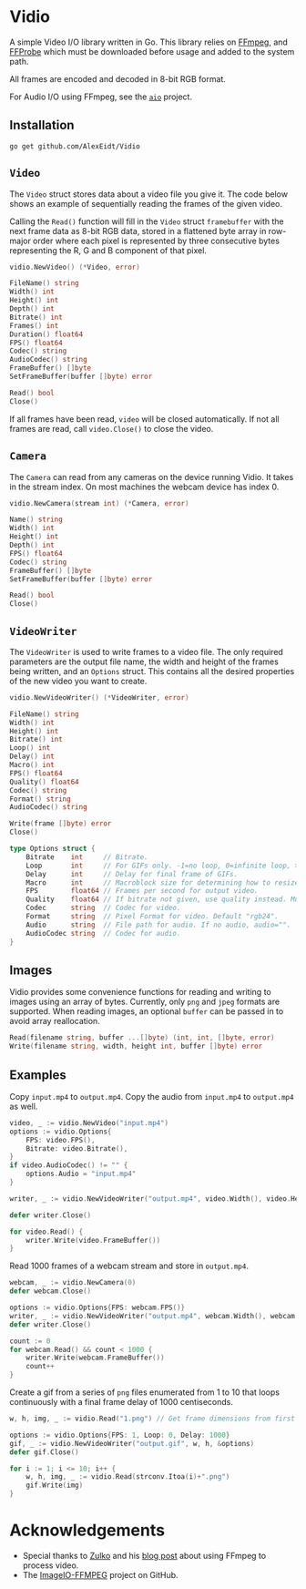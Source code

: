# Vidio

A simple Video I/O library written in Go. This library relies on [FFmpeg](https://www.ffmpeg.org/), and [FFProbe](https://www.ffmpeg.org/) which must be downloaded before usage and added to the system path.

All frames are encoded and decoded in 8-bit RGB format.

For Audio I/O using FFmpeg, see the [`aio`](https://github.com/AlexEidt/aio) project.

## Installation

```
go get github.com/AlexEidt/Vidio
```

## `Video`

The `Video` struct stores data about a video file you give it. The code below shows an example of sequentially reading the frames of the given video.

Calling the `Read()` function will fill in the `Video` struct `framebuffer` with the next frame data as 8-bit RGB data, stored in a flattened byte array in row-major order where each pixel is represented by three consecutive bytes representing the R, G and B component of that pixel.

```go
vidio.NewVideo() (*Video, error)

FileName() string
Width() int
Height() int
Depth() int
Bitrate() int
Frames() int
Duration() float64
FPS() float64
Codec() string
AudioCodec() string
FrameBuffer() []byte
SetFrameBuffer(buffer []byte) error

Read() bool
Close()
```

If all frames have been read, `video` will be closed automatically. If not all frames are read, call `video.Close()` to close the video.

## `Camera`

The `Camera` can read from any cameras on the device running Vidio. It takes in the stream index. On most machines the webcam device has index 0.

```go
vidio.NewCamera(stream int) (*Camera, error)

Name() string
Width() int
Height() int
Depth() int
FPS() float64
Codec() string
FrameBuffer() []byte
SetFrameBuffer(buffer []byte) error

Read() bool
Close()
```

## `VideoWriter`

The `VideoWriter` is used to write frames to a video file. The only required parameters are the output file name, the width and height of the frames being written, and an `Options` struct. This contains all the desired properties of the new video you want to create.

```go
vidio.NewVideoWriter() (*VideoWriter, error)

FileName() string
Width() int
Height() int
Bitrate() int
Loop() int
Delay() int
Macro() int
FPS() float64
Quality() float64
Codec() string
Format() string
AudioCodec() string

Write(frame []byte) error
Close()
```

```go
type Options struct {
	Bitrate    int     // Bitrate.
	Loop       int     // For GIFs only. -1=no loop, 0=infinite loop, >0=number of loops.
	Delay      int     // Delay for final frame of GIFs.
	Macro      int     // Macroblock size for determining how to resize frames for codecs.
	FPS        float64 // Frames per second for output video.
	Quality    float64 // If bitrate not given, use quality instead. Must be between 0 and 1. 0:best, 1:worst.
	Codec      string  // Codec for video.
	Format     string  // Pixel Format for video. Default "rgb24".
	Audio      string  // File path for audio. If no audio, audio="".
	AudioCodec string  // Codec for audio.
}
```

## Images

Vidio provides some convenience functions for reading and writing to images using an array of bytes. Currently, only `png` and `jpeg` formats are supported. When reading images, an optional `buffer` can be passed in to avoid array reallocation.

```go
Read(filename string, buffer ...[]byte) (int, int, []byte, error)
Write(filename string, width, height int, buffer []byte) error
```

## Examples

Copy `input.mp4` to `output.mp4`. Copy the audio from `input.mp4` to `output.mp4` as well.

```go
video, _ := vidio.NewVideo("input.mp4")
options := vidio.Options{
	FPS: video.FPS(),
	Bitrate: video.Bitrate(),
}
if video.AudioCodec() != "" {
	options.Audio = "input.mp4"
}

writer, _ := vidio.NewVideoWriter("output.mp4", video.Width(), video.Height(), &options)

defer writer.Close()

for video.Read() {
    writer.Write(video.FrameBuffer())
}
```

Read 1000 frames of a webcam stream and store in `output.mp4`.

```go
webcam, _ := vidio.NewCamera(0)
defer webcam.Close()

options := vidio.Options{FPS: webcam.FPS()}
writer, _ := vidio.NewVideoWriter("output.mp4", webcam.Width(), webcam.Height(), &options)
defer writer.Close()

count := 0
for webcam.Read() && count < 1000 {
	writer.Write(webcam.FrameBuffer())
	count++
}
```

Create a gif from a series of `png` files enumerated from 1 to 10 that loops continuously with a final frame delay of 1000 centiseconds.

```go
w, h, img, _ := vidio.Read("1.png") // Get frame dimensions from first image

options := vidio.Options{FPS: 1, Loop: 0, Delay: 1000}
gif, _ := vidio.NewVideoWriter("output.gif", w, h, &options)
defer gif.Close()

for i := 1; i <= 10; i++ {
	w, h, img, _ := vidio.Read(strconv.Itoa(i)+".png")
	gif.Write(img)
}
```

# Acknowledgements

* Special thanks to [Zulko](http://zulko.github.io/) and his [blog post](http://zulko.github.io/blog/2013/09/27/read-and-write-video-frames-in-python-using-ffmpeg/) about using FFmpeg to process video.
* The [ImageIO-FFMPEG](https://github.com/imageio/imageio-ffmpeg/) project on GitHub.
